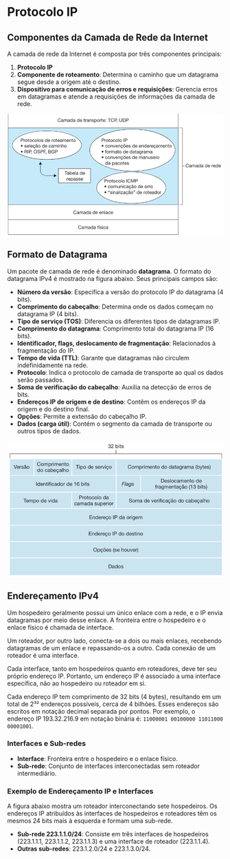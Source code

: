 # Protocolo IP

## Componentes da Camada de Rede da Internet

A camada de rede da Internet é composta por três componentes principais:

1. **Protocolo IP**
2. **Componente de roteamento**: Determina o caminho que um datagrama segue desde a origem até o destino.
3. **Dispositivo para comunicação de erros e requisições**: Gerencia erros em datagramas e atende a requisições de informações da camada de rede.

![Camada de Rede](images/camada-de-rede.png)

## Formato de Datagrama

Um pacote de camada de rede é denominado **datagrama**. O formato do datagrama IPv4 é mostrado na figura abaixo. Seus principais campos são:

- **Número da versão**: Especifica a versão do protocolo IP do datagrama (4 bits).
- **Comprimento do cabeçalho**: Determina onde os dados começam no datagrama IP (4 bits).
- **Tipo de serviço (TOS)**: Diferencia os diferentes tipos de datagramas IP.
- **Comprimento do datagrama**: Comprimento total do datagrama IP (16 bits).
- **Identificador, flags, deslocamento de fragmentação**: Relacionados à fragmentação do IP.
- **Tempo de vida (TTL)**: Garante que datagramas não circulem indefinidamente na rede.
- **Protocolo**: Indica o protocolo de camada de transporte ao qual os dados serão passados.
- **Soma de verificação do cabeçalho**: Auxilia na detecção de erros de bits.
- **Endereços IP de origem e de destino**: Contêm os endereços IP da origem e do destino final.
- **Opções**: Permite a extensão do cabeçalho IP.
- **Dados (carga útil)**: Contém o segmento da camada de transporte ou outros tipos de dados.

![IPV4](images/ipv4.png)

## Endereçamento IPv4

Um hospedeiro geralmente possui um único enlace com a rede, e o IP envia datagramas por meio desse enlace. A fronteira entre o hospedeiro e o enlace físico é chamada de interface.

Um roteador, por outro lado, conecta-se a dois ou mais enlaces, recebendo datagramas de um enlace e repassando-os a outro. Cada conexão de um roteador é uma interface. 

Cada interface, tanto em hospedeiros quanto em roteadores, deve ter seu próprio endereço IP. Portanto, um endereço IP é associado a uma interface específica, não ao hospedeiro ou roteador em si.

Cada endereço IP tem comprimento de 32 bits (4 bytes), resultando em um total de 2³² endereços possíveis, cerca de 4 bilhões. Esses endereços são escritos em notação decimal separada por pontos. Por exemplo, o endereço IP 193.32.216.9 em notação binária é: `11000001 00100000 11011000 00001001`.

### Interfaces e Sub-redes

- **Interface**: Fronteira entre o hospedeiro e o enlace físico.
- **Sub-rede**: Conjunto de interfaces interconectadas sem roteador intermediário. 

### Exemplo de Endereçamento IP e Interfaces

A figura abaixo mostra um roteador interconectando sete hospedeiros. Os endereços IP atribuídos às interfaces de hospedeiros e roteadores têm os mesmos 24 bits mais à esquerda e formam uma sub-rede.

- **Sub-rede 223.1.1.0/24**: Consiste em três interfaces de hospedeiros (223.1.1.1, 223.1.1.2, 223.1.1.3) e uma interface de roteador (223.1.1.4).
- **Outras sub-redes**: 223.1.2.0/24 e 223.1.3.0/24.

